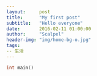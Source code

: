 ```yaml
---
layout:     post
title:      "My first post"
subtitle:   "Hello everyone"
date:       2016-02-11 01:00:00
author:     "Scalpel"
header-img: "img/home-bg-o.jpg"
tags:
-- 生活
---
```

```cpp
int main() 
```